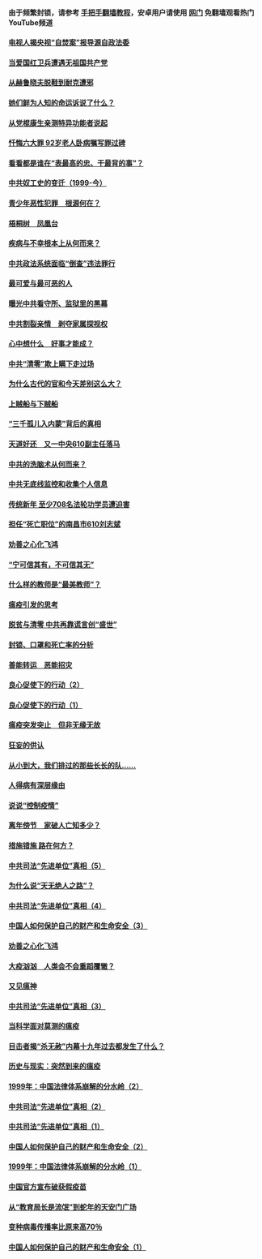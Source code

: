 #### 由于频繁封锁，请参考 [手把手翻墙教程](https://github.com/gfw-breaker/guides/wiki/)，安卓用户请使用 [网门](https://github.com/gfw-breaker/nogfw/blob/master/dl.md?t=04030600) 免翻墙观看热门YouTube频道 

#### [电视人揭央视“自焚案”报导源自政法委](../pages/19/422770.md?t=04030600) 

#### [当爱国红卫兵遭遇无祖国共产党](../pages/19/422848.md?t=04030600) 

#### [从赫鲁晓夫脱鞋到耐克遭邪](../pages/19/422826.md?t=04030600) 

#### [她们鲜为人知的命运诉说了什么？](../pages/19/422754.md?t=04030600) 

#### [从党棍康生亲测特异功能者说起](../pages/19/422657.md?t=04030600) 

#### [忏悔六大罪 92岁老人卧病嘱写罪过碑](../pages/19/422750.md?t=04030600) 

#### [看看都是谁在“表最高的忠、干最背的事”？](../pages/19/422703.md?t=04030600) 

#### [中共奴工史的变迁（1999-今）](../pages/19/422656.md?t=04030600) 

#### [青少年恶性犯罪　根源何在？](../pages/19/422449.md?t=04030600) 

#### [梧桐树　凤凰台](../pages/19/422442.md?t=04030600) 

#### [疾病与不幸根本上从何而来？](../pages/19/422438.md?t=04030600) 

#### [中共政法系统面临“倒查”违法罪行](../pages/19/422497.md?t=04030600) 

#### [最可爱与最可恶的人](../pages/19/422448.md?t=04030600) 

#### [曝光中共看守所、监狱里的黑幕](../pages/19/422390.md?t=04030600) 

#### [中共割裂亲情　剥夺家属探视权](../pages/19/422364.md?t=04030600) 

#### [心中想什么　好事才能成？](../pages/19/422318.md?t=04030600) 

#### [中共“清零”欺上瞒下走过场](../pages/19/422306.md?t=04030600) 

#### [为什么古代的官和今天差别这么大？](../pages/19/422228.md?t=04030600) 

#### [上贼船与下贼船](../pages/19/422276.md?t=04030600) 

#### [“三千孤儿入内蒙”背后的真相](../pages/19/422229.md?t=04030600) 

#### [天道好还　又一中央610副主任落马](../pages/19/422155.md?t=04030600) 

#### [中共的洗脑术从何而来？](../pages/19/422154.md?t=04030600) 

#### [中共无底线监控和收集个人信息](../pages/19/422039.md?t=04030600) 

#### [传统新年 至少708名法轮功学员遭迫害](../pages/19/421946.md?t=04030600) 

#### [担任“死亡职位”的南昌市610刘志斌](../pages/19/421957.md?t=04030600) 

#### [劝善之心化飞鸿](../pages/19/421164.md?t=04030600) 

#### [“宁可信其有，不可信其无”](../pages/19/421691.md?t=04030600) 

#### [什么样的教师是“最美教师”？](../pages/19/421755.md?t=04030600) 

#### [瘟疫引发的思考](../pages/19/421594.md?t=04030600) 

#### [脱贫与清零 中共再靠谎言创“盛世”](../pages/19/421590.md?t=04030600) 

#### [封锁、口罩和死亡率的分析](../pages/19/421495.md?t=04030600) 

#### [善能转运　恶能招灾](../pages/19/421334.md?t=04030600) 

#### [良心促使下的行动（2）](../pages/19/421361.md?t=04030600) 

#### [良心促使下的行动（1）](../pages/19/421302.md?t=04030600) 

#### [瘟疫突发突止　但非无缘无故](../pages/19/421281.md?t=04030600) 

#### [狂妄的供认](../pages/19/421199.md?t=04030600) 

#### [从小到大，我们排过的那些长长的队……](../pages/19/421243.md?t=04030600) 

#### [人得病有深层缘由](../pages/19/420864.md?t=04030600) 

#### [说说“控制疫情”](../pages/19/420831.md?t=04030600) 

#### [离年傍节　家破人亡知多少？](../pages/19/420563.md?t=04030600) 

#### [措施错施  路在何方？](../pages/19/420076.md?t=04030600) 

#### [中共司法“先进单位”真相（5）](../pages/19/419453.md?t=04030600) 

#### [为什么说“天无绝人之路”？](../pages/19/419618.md?t=04030600) 

#### [中共司法“先进单位”真相（4）](../pages/19/419452.md?t=04030600) 

#### [中国人如何保护自己的财产和生命安全（3）](../pages/19/419405.md?t=04030600) 

#### [劝善之心化飞鸿](../pages/19/418758.md?t=04030600) 

#### [大疫汹汹　人类会不会重蹈覆辙？](../pages/19/419691.md?t=04030600) 

#### [又见瘟神](../pages/19/419225.md?t=04030600) 

#### [中共司法“先进单位”真相（3）](../pages/19/419451.md?t=04030600) 

#### [当科学面对莫测的瘟疫](../pages/19/419625.md?t=04030600) 

#### [目击者揭“杀无赦”内幕十九年过去都发生了什么？](../pages/19/419617.md?t=04030600) 

#### [历史与现实：突然到来的瘟疫](../pages/19/419619.md?t=04030600) 

#### [1999年：中国法律体系崩解的分水岭（2）](../pages/19/419455.md?t=04030600) 

#### [中共司法“先进单位”真相（2）](../pages/19/419450.md?t=04030600) 

#### [中共司法“先进单位”真相（1）](../pages/19/419449.md?t=04030600) 

#### [中国人如何保护自己的财产和生命安全（2）](../pages/19/419404.md?t=04030600) 

#### [1999年：中国法律体系崩解的分水岭（1）](../pages/19/419454.md?t=04030600) 

#### [中国官方宣布破获假疫苗](../pages/19/419504.md?t=04030600) 

#### [从“教育局长是流氓”到蛇年的天安门广场](../pages/19/419470.md?t=04030600) 

#### [变种病毒传播率比原来高70％](../pages/19/419456.md?t=04030600) 

#### [中国人如何保护自己的财产和生命安全（1）](../pages/19/419403.md?t=04030600) 

